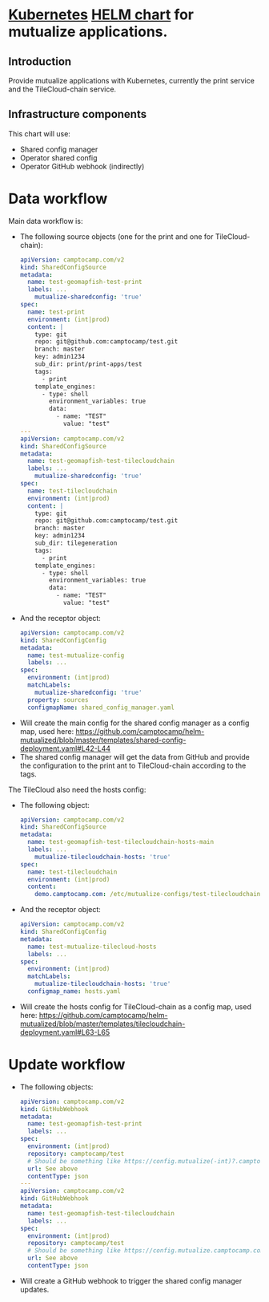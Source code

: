 # [Kubernetes](https://kubernetes.io/) [HELM chart](https://helm.sh/) for mutualize applications.

## Introduction

Provide mutualize applications with Kubernetes, currently the print service and the TileCloud-chain service.

## Infrastructure components

This chart will use:

- Shared config manager
- Operator shared config
- Operator GitHub webhook (indirectly)

# Data workflow

Main data workflow is:

- The following source objects (one for the print and one for TileCloud-chain):
  ```yaml
  apiVersion: camptocamp.com/v2
  kind: SharedConfigSource
  metadata:
    name: test-geomapfish-test-print
    labels: ...
      mutualize-sharedconfig: 'true'
  spec:
    name: test-print
    environment: (int|prod)
    content: |
      type: git
      repo: git@github.com:camptocamp/test.git
      branch: master
      key: admin1234
      sub_dir: print/print-apps/test
      tags:
        - print
      template_engines:
        - type: shell
          environment_variables: true
          data:
            - name: "TEST"
              value: "test"
  ---
  apiVersion: camptocamp.com/v2
  kind: SharedConfigSource
  metadata:
    name: test-geomapfish-test-tilecloudchain
    labels: ...
      mutualize-sharedconfig: 'true'
  spec:
    name: test-tilecloudchain
    environment: (int|prod)
    content: |
      type: git
      repo: git@github.com:camptocamp/test.git
      branch: master
      key: admin1234
      sub_dir: tilegeneration
      tags:
        - print
      template_engines:
        - type: shell
          environment_variables: true
          data:
            - name: "TEST"
              value: "test"
  ```
- And the receptor object:
  ```yaml
  apiVersion: camptocamp.com/v2
  kind: SharedConfigConfig
  metadata:
    name: test-mutualize-config
    labels: ...
  spec:
    environment: (int|prod)
    matchLabels:
      mutualize-sharedconfig: 'true'
    property: sources
    configmapName: shared_config_manager.yaml
  ```
- Will create the main config for the shared config manager as a config map, used here:
  https://github.com/camptocamp/helm-mutualized/blob/master/templates/shared-config-deployment.yaml#L42-L44
- The shared config manager will get the data from GitHub and provide the configuration to the print ant to TileCloud-chain according to the tags.

The TileCloud also need the hosts config:

- The following object:
  ```yaml
  apiVersion: camptocamp.com/v2
  kind: SharedConfigSource
  metadata:
    name: test-geomapfish-test-tilecloudchain-hosts-main
    labels: ...
      mutualize-tilecloudchain-hosts: 'true'
  spec:
    name: test-tilecloudchain
    environment: (int|prod)
    content:
      demo.camptocamp.com: /etc/mutualize-configs/test-tilecloudchain/config.yaml
  ```
- And the receptor object:

  ```yaml
  apiVersion: camptocamp.com/v2
  kind: SharedConfigConfig
  metadata:
    name: test-mutualize-tilecloud-hosts
    labels: ...
  spec:
    environment: (int|prod)
    matchLabels:
      mutualize-tilecloudchain-hosts: 'true'
    configmap_name: hosts.yaml
  ```

- Will create the hosts config for TileCloud-chain as a config map, used here:
  https://github.com/camptocamp/helm-mutualized/blob/master/templates/tilecloudchain-deployment.yaml#L63-L65

# Update workflow

- The following objects:
  ```yaml
  apiVersion: camptocamp.com/v2
  kind: GitHubWebhook
  metadata:
    name: test-geomapfish-test-print
    labels: ...
  spec:
    environment: (int|prod)
    repository: camptocamp/test
    # Should be something like https://config.mutualize(-int)?.camptocamp.com/1/refresh/test-print/
    url: See above
    contentType: json
  ---
  apiVersion: camptocamp.com/v2
  kind: GitHubWebhook
  metadata:
    name: test-geomapfish-test-tilecloudchain
    labels: ...
  spec:
    environment: (int|prod)
    repository: camptocamp/test
    # Should be something like https://config.mutualize.camptocamp.com/1/refresh/test-tilecloudchain/
    url: See above
    contentType: json
  ```
- Will create a GitHub webhook to trigger the shared config manager updates.
